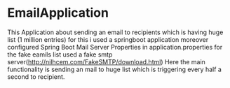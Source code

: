 # EmailApplication
This Application about sending an email to recipients  which is having  huge list (1 million entries)
for this i used a springboot application
moreover configured  Spring Boot Mail Server Properties in application.properties
for the fake eamils list used a fake smtp server(http://nilhcem.com/FakeSMTP/download.html)
Here the main functionality is sending an mail to huge list which is triggering every half a second to recipient.
